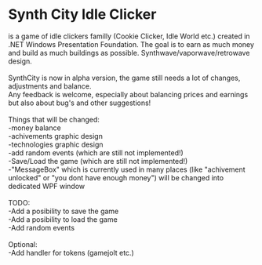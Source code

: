 # Synth City Idle Clicker
is a game of idle clickers familly (Cookie Clicker, Idle World etc.) created in .NET Windows Presentation Foundation. The goal is to earn as much money and build as much buildings as possible. Synthwave/vaporwave/retrowave design. </br>
</br>
SynthCity is now in alpha version, the game still needs a lot of changes, adjustments and balance.</br>
Any feedback is welcome, especially about balancing prices and earnings but also about bug's and other suggestions!</br>
</br>
Things that will be changed:</br>
-money balance</br>
-achivements graphic design</br>
-technologies graphic design</br>
-add random events (which are still not implemented!)</br>
-Save/Load the game (which are still not implemented!)</br>
-"MessageBox" which is currently used in many places (like "achivement unlocked" or "you dont have enough money") will be changed into dedicated WPF window</br>
</br>
TODO:</br>
-Add a posibility to save the game</br>
-Add a posibility to load the game</br>
-Add random events</br>
</br>
Optional:</br>
-Add handler for tokens (gamejolt etc.)</br>
